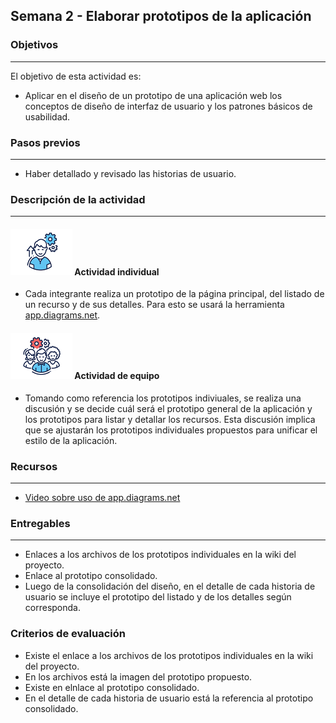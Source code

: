 ## Semana 2 - Elaborar prototipos de la aplicación

### Objetivos

---

El objetivo de esta actividad es:

- Aplicar en el diseño de un prototipo de una aplicación web los conceptos de diseño de interfaz de usuario y
  los patrones básicos de usabilidad.

### Pasos previos

---

- Haber detallado y revisado las historias de usuario.

### Descripción de la actividad

---

#### ![](./../../assets/images/individuo.png) Actividad individual

- Cada integrante realiza un prototipo de la página principal, del listado de un recurso y de sus detalles. Para esto se usará la herramienta [app.diagrams.net](app.diagrams.net).

#### ![](./../../assets/images/grupo.png) Actividad de equipo

- Tomando como referencia los prototipos indiviuales, se realiza una discusión y se decide cuál será el prototipo general de la aplicación y los prototipos para listar y detallar los recursos. Esta discusión implica que se ajustarán los prototipos individuales propuestos para unificar el estilo de la aplicación.

### Recursos

---

- [Video sobre uso de app.diagrams.net](https://www.youtube.com/watch?v=H3rutgBJTIg)

### Entregables

---

- Enlaces a los archivos de los prototipos individuales en la wiki del proyecto.
- Enlace al prototipo consolidado.
- Luego de la consolidación del diseño, en el detalle de cada historia de usuario se incluye el prototipo del listado y de los detalles según corresponda.

### Criterios de evaluación

- Existe el enlace a los archivos de los prototipos individuales en la wiki del proyecto.
- En los archivos está la imagen del prototipo propuesto.
- Existe en elnlace al prototipo consolidado.
- En el detalle de cada historia de usuario está la referencia al prototipo consolidado.
